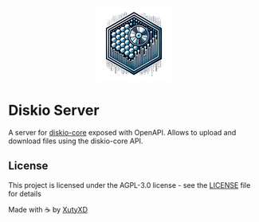 <p align="center">
  <a href="https://github.com/xutyxd/diskio-server">
    <picture>
      <source srcset="./diskio-logo.png" width="150">
      <img alt="TS Contract First logo" src="./diskio-logo.png" width="150">
    </picture>
  </a>
</p>

# Diskio Server
A server for [diskio-core](https://github.com/xutyxd/diskio-core) exposed with OpenAPI.
Allows to upload and download files using the diskio-core API.

## License

This project is licensed under the AGPL-3.0 license - see the [LICENSE](LICENSE) file for details

<p align="left">
  Made with ☕ by
  <a href="https://github.com/xutyxd">
    XutyXD
  </a>
</p>